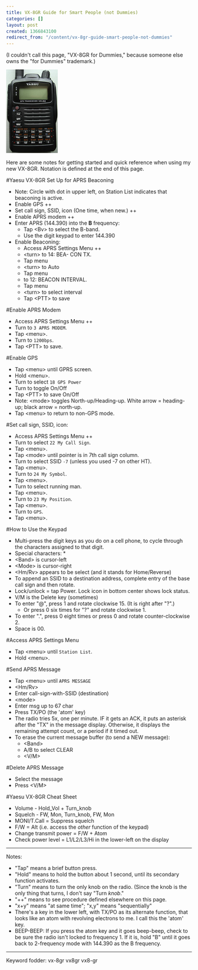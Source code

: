 ```yaml
---
title: VX-8GR Guide for Smart People (not Dummies)
categories: []
layout: post
created: 1366843100
redirect_from: "/content/vx-8gr-guide-smart-people-not-dummies"
---
```


(I couldn't call this page, "VX-8GR for Dummies," because someone else owns the "for Dummies" trademark.)

![VX-8GR Image](/files/vx-8gr.png)

Here are some notes for getting started and quick reference when using my new VX-8GR.  Notation is defined at the end of this page.

#Yaesu VX-8GR Set Up for APRS Beaconing

* Note: Circle with dot in upper left, on Station List indicates that beaconing is active.
* Enable GPS ++
* Set call sign, SSID, icon (One time, when new.) ++
* Enable APRS modem ++
* Enter APRS (144.390) into the **B** frequency:
    * Tap <Bv\> to select the B-band.
    * Use the digit keypad to enter 144.390
* Enable Beaconing:
    * Access APRS Settings Menu ++
    * <turn\> to 14: BEA- CON TX.
    * Tap menu
    * <turn\> to Auto
    * Tap menu
    * <turn> to 12: BEACON INTERVAL.
    * Tap menu
    * <turn\> to select interval
    * Tap <PTT\> to save

#Enable APRS Modem
* Access APRS Settings Menu ++
* Turn to `3 APRS MODEM`.
* Tap <menu\>.
* Turn to `1200bps`.
* Tap <PTT\> to save.

#Enable GPS

* Tap <menu\> until GPRS screen.
* Hold <menu\>.
* Turn to select `18 GPS Power`
* Turn to toggle On/Off
* Tap <PTT\> to save On/Off
* Note: <mode\> toggles North-up/Heading-up.  White arrow = heading-up; black arrow = north-up.
* Tap <menu\> to return to non-GPS mode.


#Set call sign, SSID, icon:
* Access APRS Settings Menu ++
* Turn to select `22 My Call Sign`.
* Tap <menu\>.
* Tap <mode\> until pointer is in 7th call sign column.
* Turn to select SSID `-7` (unless you used -7 on other HT).
* Tap <menu\>.
* Turn to `24 My Symbol`.
* Tap <menu\>.
* Turn to select running man.
* Tap <menu\>.
* Turn to `23 My Position`.
* Tap <menu\>.
* Turn to `GPS`.
* Tap <menu\>.

#How to Use the Keypad
* Multi-press the digit keys as you do on a cell phone, to cycle through the characters assigned to that digit.
* Special characters:
    * 
* <Band\> is cursor-left
* <Mode\> is cursor-right
* <Hm/Rv\> appears to be select (and it stands for Home/Reverse)
* To append an SSID to a destination address, complete entry of the base call sign and then rotate.
* Lock/unlock = tap Power.  Lock icon in bottom center shows lock status.
* V/M is the Delete key (sometimes)
* To enter "@", press 1 and rotate clockwise 15. (It is right after "?".)
    * Or press 0 six times for "?" and rotate clockwise 1.
* To enter ".", press 0 eight times or press 0 and rotate counter-clockwise 2.
* Space is 00.

#Access APRS Settings Menu
* Tap <menu\> until `Station List`.
* Hold <menu\>.

#Send APRS Message
* Tap <menu\> until `APRS MESSAGE`
* <Hm/Rv\>
* Enter call-sign-with-SSID (destination)
* <mode\>
* Enter msg up to 67 char
* Press TX/PO (the 'atom' key)
* The radio tries 5x, one per minute.  IF it gets an ACK, it puts an asterisk after the "TX" in the message display.  Otherwise, it displays the remaining attempt count, or a period if it timed out.
* To erase the current message buffer (to send a NEW message):
    * <Band\>
    * A/B to select CLEAR
    * <V/M\>

#Delete APRS Message
* Select the message
* Press <V/M\>

#Yaesu VX-8GR Cheat Sheet

* Volume - Hold_Vol + Turn_knob
* Squelch - FW, Mon, Turn_knob, FW, Mon
* MONI/T.Call = Suppress squelch
* F/W = Alt (i.e. access the *other* function of the keypad)
* Change transmit power = F/W + Atom
* Check power level = L1/L2/L3/Hi in the lower-left on the display

-----------------------------------
Notes:

* "Tap" means a brief button press.
* "Hold" means to hold the button about 1 second, until its secondary function activates.
* "Turn" means to turn the only knob on the radio.  (Since the knob is the only thing that turns, I don't say "Turn *knob*."
* "++" means to see procedure defined elsewhere on this page.
* "x+y" means "at same time"; "x,y" means "sequentially"
* There's a key in the lower left, with TX/PO as its alternate function, that looks like an atom with revolving electrons to me.  I call this the 'atom' key.
* BEEP-BEEP: If you press the atom key and it goes beep-beep, check to be sure the radio isn't locked to frequency 1. If it is, hold "B" until it goes back to 2-frequency mode with 144.390 as the B frequency.

-----------------------------------
Keyword fodder: vx-8gr vx8gr vx8-gr
